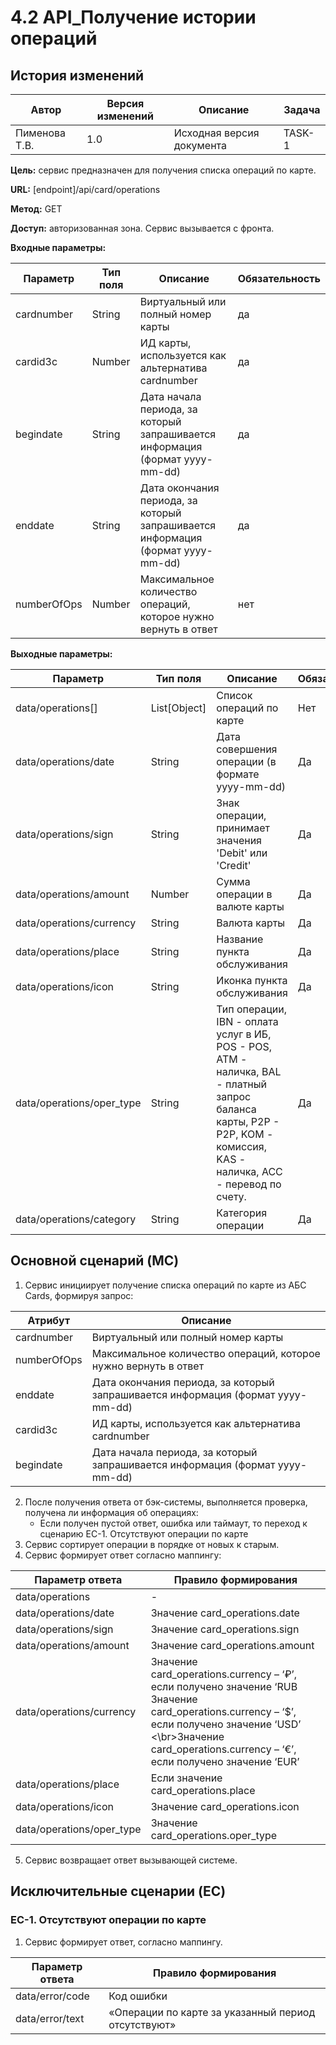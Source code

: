 # 4.2 API_Получение истории операций

## История изменений
|Автор|Версия изменений|Описание|Задача|
|-----|----------------|--------|------|
|Пименова Т.В.|1.0|Исходная версия документа|TASK-1|

**Цель:** сервис предназначен для получения списка операций по карте.

**URL:** [endpoint]/api/card/operations

**Метод:** GET

**Доступ:** авторизованная зона. Сервис вызывается с фронта.

**Входные параметры:**

| Параметр    | Тип поля | Описание                                                                        | Обязательность |
|-------------|----------|---------------------------------------------------------------------------------|----------------|
| cardnumber  | String   | Виртуальный или полный номер карты                                              | да             |
| cardid3c    | Number   | ИД карты, используется как альтернатива cardnumber                              | да             |
| begindate   | String   | Дата начала периода, за который запрашивается информация (формат yyyy-mm-dd)    | да             |
| enddate     | String   | Дата окончания периода, за который запрашивается информация (формат yyyy-mm-dd) | да             |
| numberOfOps | Number   | Максимальное количество операций, которое нужно вернуть в ответ                 | нет            |

**Выходные параметры:**

| Параметр                  | Тип поля     | Описание                                                                                                                                                               | Обязательность |
|---------------------------|--------------|------------------------------------------------------------------------------------------------------------------------------------------------------------------------|----------------|
| data/operations[]         | List[Object] | Список операций по карте                                                                                                                                               | Нет            |
| data/operations/date      | String       | Дата совершения операции (в формате yyyy-mm-dd)                                                                                                                        | Да             |
| data/operations/sign      | String       | Знак операции, принимает значения 'Debit' или 'Credit'                                                                                                                 | Да             |
| data/operations/amount    | Number       | Сумма операции в валюте карты                                                                                                                                          | Да             |
| data/operations/currency  | String       | Валюта карты                                                                                                                                                           | Да             |
| data/operations/place     | String       | Название пункта обслуживания                                                                                                                                           | Да             |
| data/operations/icon      | String       | Иконка пункта обслуживания                                                                                                                                             | Да             |
| data/operations/oper_type | String       | Тип операции, IBN - оплата услуг в ИБ, POS - POS, ATM - наличка, BAL - платный запрос баланса карты, P2P - P2P, KOM - комиссия, KAS - наличка, ACC - перевод по счету. | Да             |
| data/operations/category  | String       | Категория операции                                                                                                                                                     | Да             |

## Основной сценарий (MC)

1. Сервис инициирует получение списка операций по карте из АБС Cards, формируя запрос:

|Атрибут|Описание|
|-------|--------|
|cardnumber|Виртуальный или полный номер карты|
|numberOfOps|Максимальное количество операций, которое нужно вернуть в ответ|
|enddate|Дата окончания периода, за который запрашивается информация (формат yyyy-mm-dd)|
|cardid3c| ИД карты, используется как альтернатива cardnumber|
|begindate|Дата начала периода, за который запрашивается информация (формат yyyy-mm-dd)|

2. После получения ответа от бэк-системы, выполняется проверка, получена ли информация об операциях:
    * Если получен пустой ответ, ошибка или таймаут, то переход к сценарию ЕС-1. Отсутствуют операции по карте
3. Сервис сортирует операции в порядке от новых к старым.
4. Сервис формирует ответ согласно маппингу:
   
| Параметр ответа           | Правило формирования                                                                                                                                                                                                   |
|---------------------------|------------------------------------------------------------------------------------------------------------------------------------------------------------------------------------------------------------------------|
| data/operations           | -                                                                                                                                                                                                                      |
| data/operations/date      | Значение card_operations.date                                                                                                                                                                                          |
| data/operations/sign      | Значение card_operations.sign                                                                                                                                                                                          |
| data/operations/amount    | Значение card_operations.amount                                                                                                                                                                                        |
| data/operations/currency  | Значение card_operations.currency – ‘₽’, если получено значение ‘RUB </br>Значение card_operations.currency – ‘$’, если получено значение ‘USD’ <\br>Значение card_operations.currency – ‘€’, если получено значение ‘EUR’ |
| data/operations/place     | Если значение card_operations.place                                                                                                                                                                                    |
| data/operations/icon      | Значение card_operations.icon                                                                                                                                                                                          |
| data/operations/oper_type | Значение card_operations.oper_type                                                                                                                                                                                     |

5. Сервис возвращает ответ вызывающей системе.

## Исключительные сценарии (EC)

### ЕС-1. Отсутствуют операции по карте
1. Сервис формирует ответ, согласно маппингу.

|Параметр ответа|Правило формирования|
|---------------|--------------------|
|data/error/code|Код ошибки|
|data/error/text|«Операции по карте за указанный период отсутствуют»|

